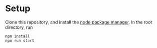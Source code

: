 # Setup

Clone this repository, and install the [node package manager](http://npmjs.com/).
In the root directory, run
```
npm install
npm run start
```

